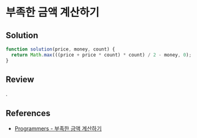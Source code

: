 # 부족한 금액 계산하기

## Solution

```js
function solution(price, money, count) {
  return Math.max(((price + price * count) * count) / 2 - money, 0);
}
```

## Review

.

## References

- [Programmers - 부족한 금액 계산하기](https://school.programmers.co.kr/learn/courses/30/lessons/82612)
